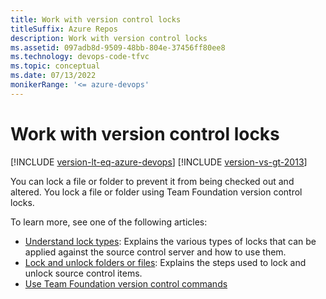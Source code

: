```yaml
---
title: Work with version control locks
titleSuffix: Azure Repos
description: Work with version control locks
ms.assetid: 097adb8d-9509-48bb-804e-37456ff80ee8
ms.technology: devops-code-tfvc
ms.topic: conceptual
ms.date: 07/13/2022
monikerRange: '<= azure-devops'
---
```



# Work with version control locks

[!INCLUDE [version-lt-eq-azure-devops](../../includes/version-lt-eq-azure-devops.md)]
[!INCLUDE [version-vs-gt-2013](../../includes/version-vs-gt-2013.md)]

You can lock a file or folder to prevent it from being checked out and altered. You lock a file or folder using Team Foundation version control locks.

To learn more, see one of the following articles: 

- [Understand lock types](understand-lock-types.md): Explains the various types of locks that can be applied against the source control server and how to use them.
- [Lock and unlock folders or files](lock-unlock-folders-files.md): Explains the steps used to lock and unlock source control items.
- [Use Team Foundation version control commands](use-team-foundation-version-control-commands.md) 

